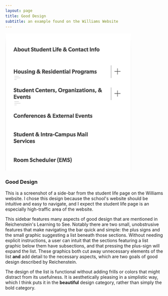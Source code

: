 ```yaml
---
layout: page
title: Good Design
subtitle: an example found on the Williams Website
---
```


![Good Design Example](sidebar.png)
    

### Good Design

This is a screenshot of a side-bar from the student life page on the Williams website. I chose this design because the school's website should be intuitive and easy to navigate, and I expect the student life page is an especially high-traffic area of the website. 

This sidebar features many aspects of good design that are mentioned in Reichenstein's Learning to See. Notably there are two small, unobstrusive features that make navigating the bar quick and simple: the plus signs and the small graphic suggesting a list beneath those sections. Without needing explicit instructions, a user can intuit that the sections featuring a list graphic below them have subsections, and that pressing the plus-sign will expand the list. These graphics both cut away unnecessary elements of the list **and** add detail to the necessary aspects, which are two goals of good design described by Reichenstein.

The design of the list is functional without adding frills or colors that might distract from its usefulness. It is aesthetically pleasing in a simplistic way, which I think puts it in the **beautiful** design category, rather than simply the bold category.

